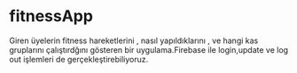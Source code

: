 # fitnessApp
Giren üyelerin fitness hareketlerini , nasıl yapıldıklarını , ve hangi kas gruplarını çalıştırdğını gösteren bir uygulama.Firebase ile login,update ve log out işlemleri de gerçekleştirebiliyoruz.
